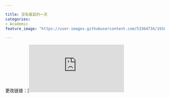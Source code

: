 ```yaml
---

title: 没有属鼠的一天
categories:
- Academic
feature_image: "https://user-images.githubusercontent.com/53364734/191680041-3352d56c-bf95-4fe7-b917-5a07bdb7621d.png"

---
```


<!-- more -->


更改链接：[![更改博客链接](https://github.com/lizeyujack/lizeyujack.github.io/edit/main/_posts/2022-09-29-example-post-sixteen.md)
